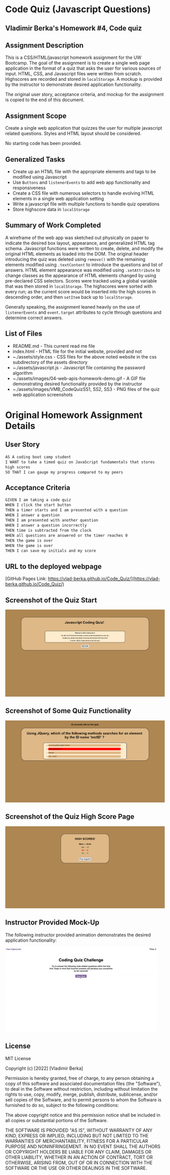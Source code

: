 # Code Quiz (Javascript Questions)
## Vladimir Berka's Homework #4, Code quiz

## Assignment Description
This is a CSS/HTML/javascript homework assignment for the UW Bootcamp. The goal of the assignment is to create a single web page application in the format of a quiz that asks the user for various sources of input. HTML, CSS, and Javascript files were written from scratch. Highscores are recorded and stored in `localStorage`. A mockup is provided by the instructor to demonstrate desired application functionality.

The original user story, acceptance criteria, and mockup for the assignment is copied to the end of this document.

## Assignment Scope
Create a single web application that quizzes the user for multiple javascript related questions. Styles and HTML layout should be considered.

No starting code has been provided.

## Generalized Tasks
- Create up an HTML file with the appropriate elements and tags to be modified using Javascript
- Use `Buttons` and `listenerEvents` to add web app functionality and responsiveness
- Create a CSS file with numerous selectors to handle evolving HTML elements in a single web application setting
- Write a javascript file with multiple functions to handle quiz operations  
- Store highscore data in `localStorage`

## Summary of Work Completed
A wireframe of the web app was sketched out physically on paper to indicate the desired box layout, appearance, and generalized HTML tag schema. Javascript functions were written to create, delete, and modify the original HTML elements as loaded into the DOM. The original header introducing the quiz was deleted using `remove()` with the remaining elements modified using `.textContent` to introduce the questions and list of answers. HTML element appearance was modified using `.setAttribute` to change classes as the appearance of HTML elements changed by using pre-declared CSS selectors. Scores were tracked using a global variable that was then stored in `localStorage`. The highscores were sorted with every run; as the current score would be inserted into the high scores in descending order, and then `setItem` back up to `localStorage`. 

Generally speaking, the assignment leaned heavily on the use of `listenerEvents` and `event.target` attributes to cycle through questions and determine correct answers. 

## List of Files
* README.md - This current read me file
* index.html - HTML file for the initial website, provided and not 
* ~./assets/style.css - CSS files for the above noted website in the css subdirectory of the assets directory
* ~./assets/javascript.js - Javascript file containing the password algorithm
* ~./assets/images/04-web-apis-homework-demo.gif - A GIF file demonstrating desired functionality provided by the instructor
* ~./assets/images/VMB_CodeQuizSS1, SS2, SS3 - PNG files of the quiz web application screenshots

# Original Homework Assignment Details

## User Story

```
AS A coding boot camp student
I WANT to take a timed quiz on JavaScript fundamentals that stores high scores
SO THAT I can gauge my progress compared to my peers
```

## Acceptance Criteria

```
GIVEN I am taking a code quiz
WHEN I click the start button
THEN a timer starts and I am presented with a question
WHEN I answer a question
THEN I am presented with another question
WHEN I answer a question incorrectly
THEN time is subtracted from the clock
WHEN all questions are answered or the timer reaches 0
THEN the game is over
WHEN the game is over
THEN I can save my initials and my score
```

## URL to the deployed webpage

[GitHub Pages Link: https://vlad-berka.github.io/Code_Quiz/](https://vlad-berka.github.io/Code_Quiz/)

## Screenshot of the Quiz Start

![Vladimir Berka's Code Quiz Screenshots](./assets/images/VMB_CodeQuiz_SS1.png "Portfolio Screenshot, Mobile Web View")

## Screenshot of Some Quiz Functionality

![Vladimir Berka's Code Quiz Screenshots](./assets/images/VMB_CodeQuiz_SS2.png "Portfolio Screenshot, Mobile Web View")

## Screenshot of the Quiz High Score Page

![Vladimir Berka's Code Quiz Screenshots](./assets/images/VMB_CodeQuiz_SS3.png "Portfolio Screenshot, Mobile Web View")

## Instructor Provided Mock-Up

The following instructor provided animation demonstrates the desired application functionality:

![A user clicks through an interactive coding quiz, then enters initials to save the high score before resetting and starting over.](./assets/images/04-web-apis-homework-demo.gif)

## License
MIT License

Copyright (c) [2022] [Vladimir Berka]

Permission is hereby granted, free of charge, to any person obtaining a copy
of this software and associated documentation files (the "Software"), to deal
in the Software without restriction, including without limitation the rights
to use, copy, modify, merge, publish, distribute, sublicense, and/or sell
copies of the Software, and to permit persons to whom the Software is
furnished to do so, subject to the following conditions:

The above copyright notice and this permission notice shall be included in all
copies or substantial portions of the Software.

THE SOFTWARE IS PROVIDED "AS IS", WITHOUT WARRANTY OF ANY KIND, EXPRESS OR
IMPLIED, INCLUDING BUT NOT LIMITED TO THE WARRANTIES OF MERCHANTABILITY,
FITNESS FOR A PARTICULAR PURPOSE AND NONINFRINGEMENT. IN NO EVENT SHALL THE
AUTHORS OR COPYRIGHT HOLDERS BE LIABLE FOR ANY CLAIM, DAMAGES OR OTHER
LIABILITY, WHETHER IN AN ACTION OF CONTRACT, TORT OR OTHERWISE, ARISING FROM,
OUT OF OR IN CONNECTION WITH THE SOFTWARE OR THE USE OR OTHER DEALINGS IN THE
SOFTWARE.
